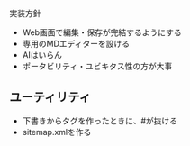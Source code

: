 実装方針
- Web画面で編集・保存が完結するようにする
- 専用のMDエディターを設ける
- AIはいらん
- ポータビリティ・ユビキタス性の方が大事

## ユーティリティ
- 下書きからタグを作ったときに、#が抜ける
- sitemap.xmlを作る